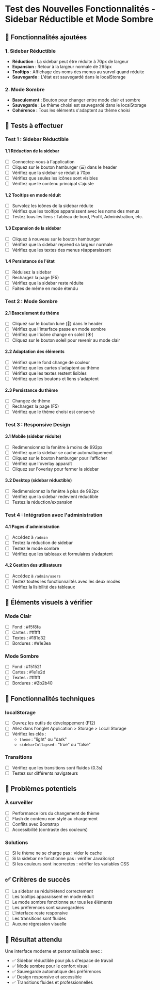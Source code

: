 # Test des Nouvelles Fonctionnalités - Sidebar Réductible et Mode Sombre

## 🎯 Fonctionnalités ajoutées

### 1. Sidebar Réductible
- **Réduction** : La sidebar peut être réduite à 70px de largeur
- **Expansion** : Retour à la largeur normale de 265px
- **Tooltips** : Affichage des noms des menus au survol quand réduite
- **Sauvegarde** : L'état est sauvegardé dans le localStorage

### 2. Mode Sombre
- **Basculement** : Bouton pour changer entre mode clair et sombre
- **Sauvegarde** : Le thème choisi est sauvegardé dans le localStorage
- **Cohérence** : Tous les éléments s'adaptent au thème choisi

## 🧪 Tests à effectuer

### Test 1 : Sidebar Réductible

#### 1.1 Réduction de la sidebar
- [ ] Connectez-vous à l'application
- [ ] Cliquez sur le bouton hamburger (☰) dans le header
- [ ] Vérifiez que la sidebar se réduit à 70px
- [ ] Vérifiez que seules les icônes sont visibles
- [ ] Vérifiez que le contenu principal s'ajuste

#### 1.2 Tooltips en mode réduit
- [ ] Survolez les icônes de la sidebar réduite
- [ ] Vérifiez que les tooltips apparaissent avec les noms des menus
- [ ] Testez tous les liens : Tableau de bord, Profil, Administration, etc.

#### 1.3 Expansion de la sidebar
- [ ] Cliquez à nouveau sur le bouton hamburger
- [ ] Vérifiez que la sidebar reprend sa largeur normale
- [ ] Vérifiez que les textes des menus réapparaissent

#### 1.4 Persistance de l'état
- [ ] Réduisez la sidebar
- [ ] Rechargez la page (F5)
- [ ] Vérifiez que la sidebar reste réduite
- [ ] Faites de même en mode étendu

### Test 2 : Mode Sombre

#### 2.1 Basculement du thème
- [ ] Cliquez sur le bouton lune (🌙) dans le header
- [ ] Vérifiez que l'interface passe en mode sombre
- [ ] Vérifiez que l'icône change en soleil (☀️)
- [ ] Cliquez sur le bouton soleil pour revenir au mode clair

#### 2.2 Adaptation des éléments
- [ ] Vérifiez que le fond change de couleur
- [ ] Vérifiez que les cartes s'adaptent au thème
- [ ] Vérifiez que les textes restent lisibles
- [ ] Vérifiez que les boutons et liens s'adaptent

#### 2.3 Persistance du thème
- [ ] Changez de thème
- [ ] Rechargez la page (F5)
- [ ] Vérifiez que le thème choisi est conservé

### Test 3 : Responsive Design

#### 3.1 Mobile (sidebar réduite)
- [ ] Redimensionnez la fenêtre à moins de 992px
- [ ] Vérifiez que la sidebar se cache automatiquement
- [ ] Cliquez sur le bouton hamburger pour l'afficher
- [ ] Vérifiez que l'overlay apparaît
- [ ] Cliquez sur l'overlay pour fermer la sidebar

#### 3.2 Desktop (sidebar réductible)
- [ ] Redimensionnez la fenêtre à plus de 992px
- [ ] Vérifiez que la sidebar redevient réductible
- [ ] Testez la réduction/expansion

### Test 4 : Intégration avec l'administration

#### 4.1 Pages d'administration
- [ ] Accédez à `/admin`
- [ ] Testez la réduction de sidebar
- [ ] Testez le mode sombre
- [ ] Vérifiez que les tableaux et formulaires s'adaptent

#### 4.2 Gestion des utilisateurs
- [ ] Accédez à `/admin/users`
- [ ] Testez toutes les fonctionnalités avec les deux modes
- [ ] Vérifiez la lisibilité des tableaux

## 🎨 Éléments visuels à vérifier

### Mode Clair
- [ ] Fond : #f5f8fa
- [ ] Cartes : #ffffff
- [ ] Textes : #181c32
- [ ] Bordures : #e1e3ea

### Mode Sombre
- [ ] Fond : #151521
- [ ] Cartes : #1e1e2d
- [ ] Textes : #ffffff
- [ ] Bordures : #2b2b40

## 🔧 Fonctionnalités techniques

### localStorage
- [ ] Ouvrez les outils de développement (F12)
- [ ] Allez dans l'onglet Application > Storage > Local Storage
- [ ] Vérifiez les clés :
  - `theme` : "light" ou "dark"
  - `sidebarCollapsed` : "true" ou "false"

### Transitions
- [ ] Vérifiez que les transitions sont fluides (0.3s)
- [ ] Testez sur différents navigateurs

## 🐛 Problèmes potentiels

### À surveiller
- [ ] Performance lors du changement de thème
- [ ] Flash de contenu non stylé au chargement
- [ ] Conflits avec Bootstrap
- [ ] Accessibilité (contraste des couleurs)

### Solutions
- [ ] Si le thème ne se charge pas : vider le cache
- [ ] Si la sidebar ne fonctionne pas : vérifier JavaScript
- [ ] Si les couleurs sont incorrectes : vérifier les variables CSS

## ✅ Critères de succès

- [ ] La sidebar se réduit/étend correctement
- [ ] Les tooltips apparaissent en mode réduit
- [ ] Le mode sombre fonctionne sur tous les éléments
- [ ] Les préférences sont sauvegardées
- [ ] L'interface reste responsive
- [ ] Les transitions sont fluides
- [ ] Aucune régression visuelle

## 🎉 Résultat attendu

Une interface moderne et personnalisable avec :
- ✅ Sidebar réductible pour plus d'espace de travail
- ✅ Mode sombre pour le confort visuel
- ✅ Sauvegarde automatique des préférences
- ✅ Design responsive et accessible
- ✅ Transitions fluides et professionnelles
